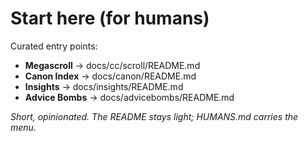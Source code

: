 # Start here (for humans)
Curated entry points:

- **Megascroll** → docs/cc/scroll/README.md
- **Canon Index** → docs/canon/README.md
- **Insights** → docs/insights/README.md
- **Advice Bombs** → docs/advicebombs/README.md

_Short, opinionated. The README stays light; HUMANS.md carries the menu._
